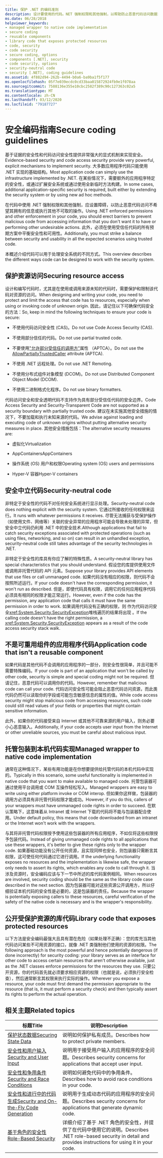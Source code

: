 ```yaml
---
title: 保护 .NET 的编码准则
description: 设计要使用的代码。NET 强制权限和其他强制，以帮助防止恶意代码访问数据或执行其他操作。
ms.date: 06/28/2018
helpviewer_keywords:
- managed wrapper to native code implementation
- secure coding
- reusable components
- library code that exposes protected resources
- code, security
- code security
- secure coding, options
- components [.NET], security
- code security, options
- security-neutral code
- security [.NET], coding guidelines
ms.assetid: 4f882d94-262b-4494-b0a6-ba9ba1f5f177
ms.openlocfilehash: 05f7e039ecdc0cd33baa015872924fb9e1f078aa
ms.sourcegitcommit: 7588136e355e10cbc2582f389c90c127363c02a5
ms.translationtype: MT
ms.contentlocale: zh-CN
ms.lasthandoff: 03/12/2020
ms.locfileid: "79187727"
---
```

# <a name="secure-coding-guidelines"></a><span data-ttu-id="d2aeb-103">安全编码指南</span><span class="sxs-lookup"><span data-stu-id="d2aeb-103">Secure coding guidelines</span></span>

<span data-ttu-id="d2aeb-104">基于证据的安全性和代码访问安全性提供非常强大的显式机制来实现安全。</span><span class="sxs-lookup"><span data-stu-id="d2aeb-104">Evidence-based security and code access security provide very powerful, explicit mechanisms to implement security.</span></span> <span data-ttu-id="d2aeb-105">大多数应用程序代码只能使用 .NET 实现的基础结构。</span><span class="sxs-lookup"><span data-stu-id="d2aeb-105">Most application code can simply use the infrastructure implemented by .NET.</span></span> <span data-ttu-id="d2aeb-106">在某些情况下，需要额外的应用程序特定的安全性，或通过扩展安全系统或通过使用全新临时方法构建。</span><span class="sxs-lookup"><span data-stu-id="d2aeb-106">In some cases, additional application-specific security is required, built either by extending the security system or by using new ad hoc methods.</span></span>

<span data-ttu-id="d2aeb-107">在代码中使用 .NET 强制权限和其他强制，应设置障碍，以防止恶意代码访问不希望其拥有的信息或执行其他不可取的操作。</span><span class="sxs-lookup"><span data-stu-id="d2aeb-107">Using .NET enforced permissions and other enforcement in your code, you should erect barriers to prevent malicious code from accessing information that you don't want it to have or performing other undesirable actions.</span></span> <span data-ttu-id="d2aeb-108">此外，必须在使用受信任代码的所有预期方案中平衡安全性和可用性。</span><span class="sxs-lookup"><span data-stu-id="d2aeb-108">Additionally, you must strike a balance between security and usability in all the expected scenarios using trusted code.</span></span>

<span data-ttu-id="d2aeb-109">本概述介绍代码可以用于处理安全系统的不同方式。</span><span class="sxs-lookup"><span data-stu-id="d2aeb-109">This overview describes the different ways code can be designed to work with the security system.</span></span>

## <a name="securing-resource-access"></a><span data-ttu-id="d2aeb-110">保护资源访问</span><span class="sxs-lookup"><span data-stu-id="d2aeb-110">Securing resource access</span></span>

<span data-ttu-id="d2aeb-111">设计和编写代码时，尤其是在使用或调用来源未知的代码时，需要保护和限制该代码对资源的访问。</span><span class="sxs-lookup"><span data-stu-id="d2aeb-111">When designing and writing your code, you need to protect and limit the access that code has to resources, especially when using or invoking code of unknown origin.</span></span> <span data-ttu-id="d2aeb-112">因此，请记住以下可确保代码安全的方法：</span><span class="sxs-lookup"><span data-stu-id="d2aeb-112">So, keep in mind the following techniques to ensure your code is secure:</span></span>

- <span data-ttu-id="d2aeb-113">不使用代码访问安全性 (CAS)。</span><span class="sxs-lookup"><span data-stu-id="d2aeb-113">Do not use Code Access Security (CAS).</span></span>

- <span data-ttu-id="d2aeb-114">不使用部分信任的代码。</span><span class="sxs-lookup"><span data-stu-id="d2aeb-114">Do not use partial trusted code.</span></span>

- <span data-ttu-id="d2aeb-115">不要使用["允许部分受信任的调用方"](xref:System.Security.AllowPartiallyTrustedCallersAttribute)属性 （APTCA）。</span><span class="sxs-lookup"><span data-stu-id="d2aeb-115">Do not use the [AllowPartiallyTrustedCaller](xref:System.Security.AllowPartiallyTrustedCallersAttribute) attribute (APTCA).</span></span>

- <span data-ttu-id="d2aeb-116">不使用 .NET 远程处理。</span><span class="sxs-lookup"><span data-stu-id="d2aeb-116">Do not use .NET Remoting.</span></span>

- <span data-ttu-id="d2aeb-117">不使用分布式组件对象模型 (DCOM)。</span><span class="sxs-lookup"><span data-stu-id="d2aeb-117">Do not use Distributed Component Object Model (DCOM).</span></span>

- <span data-ttu-id="d2aeb-118">不使用二进制格式化程序。</span><span class="sxs-lookup"><span data-stu-id="d2aeb-118">Do not use binary formatters.</span></span>

<span data-ttu-id="d2aeb-119">代码访问安全和安全透明代码不支持作为具有部分受信任代码的安全边界。</span><span class="sxs-lookup"><span data-stu-id="d2aeb-119">Code Access Security and Security-Transparent Code are not supported as a security boundary with partially trusted code.</span></span> <span data-ttu-id="d2aeb-120">建议在未实施其他安全措施的情况下，不要加载和执行未知来源的代码。</span><span class="sxs-lookup"><span data-stu-id="d2aeb-120">We advise against loading and executing code of unknown origins without putting alternative security measures in place.</span></span> <span data-ttu-id="d2aeb-121">其他安全措施包括：</span><span class="sxs-lookup"><span data-stu-id="d2aeb-121">The alternative security measures are:</span></span>

- <span data-ttu-id="d2aeb-122">虚拟化</span><span class="sxs-lookup"><span data-stu-id="d2aeb-122">Virtualization</span></span>

- <span data-ttu-id="d2aeb-123">AppContainers</span><span class="sxs-lookup"><span data-stu-id="d2aeb-123">AppContainers</span></span>

- <span data-ttu-id="d2aeb-124">操作系统 (OS) 用户和权限</span><span class="sxs-lookup"><span data-stu-id="d2aeb-124">Operating system (OS) users and permissions</span></span>

- <span data-ttu-id="d2aeb-125">Hyper-V 容器</span><span class="sxs-lookup"><span data-stu-id="d2aeb-125">Hyper-V containers</span></span>

## <a name="security-neutral-code"></a><span data-ttu-id="d2aeb-126">安全中立代码</span><span class="sxs-lookup"><span data-stu-id="d2aeb-126">Security-neutral code</span></span>

<span data-ttu-id="d2aeb-127">非特定于安全性的代码不对任何安全系统进行显示处理。</span><span class="sxs-lookup"><span data-stu-id="d2aeb-127">Security-neutral code does nothing explicit with the security system.</span></span> <span data-ttu-id="d2aeb-128">它通过所接收的任何权限来运行。</span><span class="sxs-lookup"><span data-stu-id="d2aeb-128">It runs with whatever permissions it receives.</span></span> <span data-ttu-id="d2aeb-129">尽管无法捕获与受保护操作（如使用文件、网络等）关联的安全异常的应用程序可能会导致未处理的异常，但安全中立代码仍利用 .NET 中的安全技术.</span><span class="sxs-lookup"><span data-stu-id="d2aeb-129">Although applications that fail to catch security exceptions associated with protected operations (such as using files, networking, and so on) can result in an unhandled exception, security-neutral code still takes advantage of the security technologies in .NET.</span></span>

<span data-ttu-id="d2aeb-130">非特定于安全性的库具有你应了解的特殊性质。</span><span class="sxs-lookup"><span data-stu-id="d2aeb-130">A security-neutral library has special characteristics that you should understand.</span></span> <span data-ttu-id="d2aeb-131">假设您的库提供使用文件或调用非托管代码的 API 元素。</span><span class="sxs-lookup"><span data-stu-id="d2aeb-131">Suppose your library provides API elements that use files or call unmanaged code.</span></span> <span data-ttu-id="d2aeb-132">如果代码没有相应的权限，则代码不会按照所述运行。</span><span class="sxs-lookup"><span data-stu-id="d2aeb-132">If your code doesn't have the corresponding permission, it won't run as described.</span></span> <span data-ttu-id="d2aeb-133">但是，即使代码具有权限，调用它的任何应用程序代码必须具有相同的权限才能正常运行。</span><span class="sxs-lookup"><span data-stu-id="d2aeb-133">However, even if the code has the permission, any application code that calls it must have the same permission in order to work.</span></span> <span data-ttu-id="d2aeb-134">如果调用代码没有正确的权限，则 作为代码访问安全<xref:System.Security.SecurityException>堆栈遍历的结果将出现 。</span><span class="sxs-lookup"><span data-stu-id="d2aeb-134">If the calling code doesn't have the right permission, a <xref:System.Security.SecurityException> appears as a result of the code access security stack walk.</span></span>

## <a name="application-code-that-isnt-a-reusable-component"></a><span data-ttu-id="d2aeb-135">不是可重用组件的应用程序代码</span><span class="sxs-lookup"><span data-stu-id="d2aeb-135">Application code that isn't a reusable component</span></span>

<span data-ttu-id="d2aeb-136">如果代码是其他代码不会调用的应用程序的一部分，则安全性很简单，并且可能不需要特殊编码。</span><span class="sxs-lookup"><span data-stu-id="d2aeb-136">If your code is part of an application that won't be called by other code, security is simple and special coding might not be required.</span></span> <span data-ttu-id="d2aeb-137">但请记住，恶意代码可以调用你的代码。</span><span class="sxs-lookup"><span data-stu-id="d2aeb-137">However, remember that malicious code can call your code.</span></span> <span data-ttu-id="d2aeb-138">代码访问安全性可能会阻止恶意代码访问资源，而此类代码仍然可以读取你的字段或可能包含敏感信息的属性的值。</span><span class="sxs-lookup"><span data-stu-id="d2aeb-138">While code access security might stop malicious code from accessing resources, such code could still read values of your fields or properties that might contain sensitive information.</span></span>

<span data-ttu-id="d2aeb-139">此外，如果你的代码接受来自 Internet 或其他不可靠来源的用户输入，则务必要小心恶意输入。</span><span class="sxs-lookup"><span data-stu-id="d2aeb-139">Additionally, if your code accepts user input from the Internet or other unreliable sources, you must be careful about malicious input.</span></span>

## <a name="managed-wrapper-to-native-code-implementation"></a><span data-ttu-id="d2aeb-140">托管包装到本机代码实现</span><span class="sxs-lookup"><span data-stu-id="d2aeb-140">Managed wrapper to native code implementation</span></span>

<span data-ttu-id="d2aeb-141">通常在这种情况下，某些有用功能是在你想要提供给托管代码的本机代码中实现的。</span><span class="sxs-lookup"><span data-stu-id="d2aeb-141">Typically in this scenario, some useful functionality is implemented in native code that you want to make available to managed code.</span></span> <span data-ttu-id="d2aeb-142">托管包装器可通过使用平台调用或 COM 互操作轻松写入。</span><span class="sxs-lookup"><span data-stu-id="d2aeb-142">Managed wrappers are easy to write using either platform invoke or COM interop.</span></span> <span data-ttu-id="d2aeb-143">但如果你这样做，包装器的调用方必须具有非托管代码权限才能成功。</span><span class="sxs-lookup"><span data-stu-id="d2aeb-143">However, if you do this, callers of your wrappers must have unmanaged code rights in order to succeed.</span></span> <span data-ttu-id="d2aeb-144">在默认策略下，这意味着从 Intranet 或 Internet 下载的代码将不能与包装器配合使用。</span><span class="sxs-lookup"><span data-stu-id="d2aeb-144">Under default policy, this means that code downloaded from an intranet or the Internet won't work with the wrappers.</span></span>

<span data-ttu-id="d2aeb-145">与其将非托管代码权限授予使用这些包装器的所有应用程序，不如仅将这些权限授予包装代码。</span><span class="sxs-lookup"><span data-stu-id="d2aeb-145">Instead of giving unmanaged code rights to all applications that use these wrappers, it's better to give these rights only to the wrapper code.</span></span> <span data-ttu-id="d2aeb-146">如果基础功能没有公开任何资源，且实现同样也安全，则包装器只需断言其权限，这可使任何代码通过它进行调用。</span><span class="sxs-lookup"><span data-stu-id="d2aeb-146">If the underlying functionality exposes no resources and the implementation is likewise safe, the wrapper only needs to assert its rights, which enables any code to call through it.</span></span> <span data-ttu-id="d2aeb-147">当涉及资源时，安全编码应该与下一节中所述的库代码案例相同。</span><span class="sxs-lookup"><span data-stu-id="d2aeb-147">When resources are involved, security coding should be the same as the library code case described in the next section.</span></span> <span data-ttu-id="d2aeb-148">因为包装器可能对这些资源公开调用方，所以仔细验证本机代码的安全性是必要的，这是包装器的责任。</span><span class="sxs-lookup"><span data-stu-id="d2aeb-148">Because the wrapper is potentially exposing callers to these resources, careful verification of the safety of the native code is necessary and is the wrapper's responsibility.</span></span>

## <a name="library-code-that-exposes-protected-resources"></a><span data-ttu-id="d2aeb-149">公开受保护资源的库代码</span><span class="sxs-lookup"><span data-stu-id="d2aeb-149">Library code that exposes protected resources</span></span>

<span data-ttu-id="d2aeb-150">以下方法是安全编码最强大且具有潜在危险（如果处理不正确）：您的库充当其他代码访问某些不可用资源的接口，就像 .NET 类强制他们使用的资源的权限。</span><span class="sxs-lookup"><span data-stu-id="d2aeb-150">The following approach is the most powerful and hence potentially dangerous (if done incorrectly) for security coding: your library serves as an interface for other code to access certain resources that aren't otherwise available, just as the .NET classes enforce permissions for the resources they use.</span></span> <span data-ttu-id="d2aeb-151">只要公开资源，你的代码首先就必须要求相应资源的权限（也就是说，必须执行安全检查），然后通常断言其权限来执行实际的操作。</span><span class="sxs-lookup"><span data-stu-id="d2aeb-151">Wherever you expose a resource, your code must first demand the permission appropriate to the resource (that is, it must perform a security check) and then typically assert its rights to perform the actual operation.</span></span>

## <a name="related-topics"></a><span data-ttu-id="d2aeb-152">相关主题</span><span class="sxs-lookup"><span data-stu-id="d2aeb-152">Related topics</span></span>

|<span data-ttu-id="d2aeb-153">标题</span><span class="sxs-lookup"><span data-stu-id="d2aeb-153">Title</span></span>|<span data-ttu-id="d2aeb-154">说明</span><span class="sxs-lookup"><span data-stu-id="d2aeb-154">Description</span></span>|
|-----------|-----------------|
|[<span data-ttu-id="d2aeb-155">保护状态数据</span><span class="sxs-lookup"><span data-stu-id="d2aeb-155">Securing State Data</span></span>](securing-state-data.md)|<span data-ttu-id="d2aeb-156">说明如何保护私有成员。</span><span class="sxs-lookup"><span data-stu-id="d2aeb-156">Describes how to protect private members.</span></span>|
|[<span data-ttu-id="d2aeb-157">安全性和用户输入</span><span class="sxs-lookup"><span data-stu-id="d2aeb-157">Security and User Input</span></span>](security-and-user-input.md)|<span data-ttu-id="d2aeb-158">说明用于接受用户输入的应用程序的安全问题。</span><span class="sxs-lookup"><span data-stu-id="d2aeb-158">Describes security concerns for applications that accept user input.</span></span>|
|[<span data-ttu-id="d2aeb-159">安全性和争用条件</span><span class="sxs-lookup"><span data-stu-id="d2aeb-159">Security and Race Conditions</span></span>](security-and-race-conditions.md)|<span data-ttu-id="d2aeb-160">说明如何避免代码中的争用条件。</span><span class="sxs-lookup"><span data-stu-id="d2aeb-160">Describes how to avoid race conditions in your code.</span></span>|
|[<span data-ttu-id="d2aeb-161">安全性和进行中的代码生成</span><span class="sxs-lookup"><span data-stu-id="d2aeb-161">Security and On-the-Fly Code Generation</span></span>](security-and-on-the-fly-code-generation.md)|<span data-ttu-id="d2aeb-162">说明用于生成动态代码的应用程序的安全问题。</span><span class="sxs-lookup"><span data-stu-id="d2aeb-162">Describes security concerns for applications that generate dynamic code.</span></span>|
|[<span data-ttu-id="d2aeb-163">基于角色的安全性</span><span class="sxs-lookup"><span data-stu-id="d2aeb-163">Role-Based Security</span></span>](role-based-security.md)|<span data-ttu-id="d2aeb-164">详细介绍了基于 .NET 角色的安全性，并提供了在代码中使用它的说明。</span><span class="sxs-lookup"><span data-stu-id="d2aeb-164">Describes .NET role-based security in detail and provides instructions for using it in your code.</span></span>|
